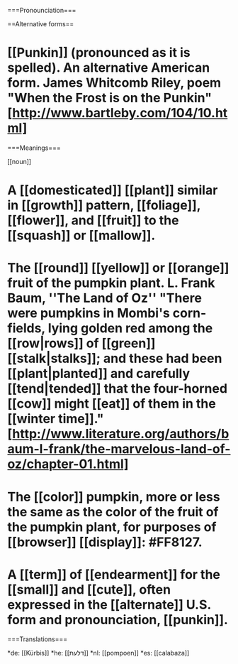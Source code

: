 ===Pronounciation===

==Alternative forms==
# [[Punkin]] (pronounced as it is spelled). An alternative American form. James Whitcomb Riley, poem "When the Frost is on the Punkin" [http://www.bartleby.com/104/10.html]

===Meanings===

[[noun]]

# A [[domesticated]] [[plant]] similar in [[growth]] pattern, [[foliage]], [[flower]], and [[fruit]] to the [[squash]] or [[mallow]].
# The [[round]] [[yellow]] or [[orange]] fruit of the pumpkin plant. L. Frank Baum, ''The Land of Oz'' "There were pumpkins in Mombi's corn-fields, lying golden red among the [[row|rows]] of [[green]] [[stalk|stalks]]; and these had been [[plant|planted]] and carefully [[tend|tended]] that the four-horned [[cow]] might [[eat]] of them in the [[winter time]]." [http://www.literature.org/authors/baum-l-frank/the-marvelous-land-of-oz/chapter-01.html]
# The [[color]] pumpkin, more or less the same as the color of the fruit of the pumpkin plant, for purposes of [[browser]] [[display]]: <nowiki>#</nowiki>FF8127.
# A [[term]] of [[endearment]] for the [[small]] and [[cute]], often expressed in the [[alternate]] U.S. form and pronounciation, [[punkin]].

===Translations===

*de: [[K&uuml;rbis]]
*he: [[&#1491;&#1500;&#1506;&#1514;]]
*nl: [[pompoen]]
*es: [[calabaza]]